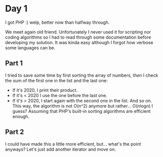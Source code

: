 # Day 1
I got PHP :) welp, better now than halfway through.

We meet again old friend. Unfortunately I never used it for scripting nor coding algorithms so I had to read through some documentation before developing my solution. It was kinda easy although I forgot how verbose some languages can be.

## Part 1
I tried to save some time by first sorting the array of numbers, then I check the sum of the first one in the list and the last one:
* If it's 2020, I print their product.
* If it's < 2020 I use the one before the last one.
* If it's > 2020, I start again with the second one in the list.
And so on. This way, the algorithm is not O(n^2) anymore but rather... O(nlogn) I guess? Assuming that PHP's built-in sorting algorithms are efficient enough.

## Part 2
I could have made this a little more efficient, but... what's the point anyways? Let's just add another iterator and move on.
